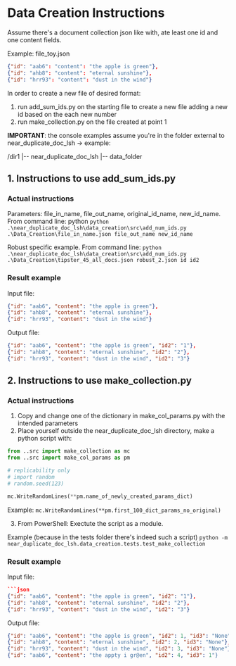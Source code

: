 
# Data Creation Instructions
Assume there's a document collection json like with, ate least one id and one content fields.

Example: file_toy.json
```json
{"id": "aab6": "content": "the apple is green"},
{"id": "ahb8": "content": "eternal sunshine"},
{"id": "hrr93": "content": "dust in the wind"}
```

In order to create a new file of desired format:
1) run add_sum_ids.py on the starting file to create a new file adding a new id based on the each new number
2) run make_collection.py on the file created at point 1


**IMPORTANT**: the console examples assume you're in the folder external to near_duplicate_doc_lsh
-> example:

﻿/dir1
|-- near_duplicate_doc_lsh
|-- data_folder


## 1. Instructions to use add_sum_ids.py

### Actual instructions
Parameters: file_in_name, file_out_name, original_id_name, new_id_name.
From command line: python 
```python .\near_duplicate_doc_lsh\data_creation\src\add_num_ids.py .\Data_Creation\file_in_name.json file_out_name new_id_name ```


Robust specific example.
From command line:
```python .\near_duplicate_doc_lsh\data_creation\src\add_num_ids.py .\Data_Creation\tipster_45_all_docs.json robust_2.json id id2 ```

### Result example 

Input file:
```json
{"id": "aab6", "content": "the apple is green"},
{"id": "ahb8", "content": "eternal sunshine"},
{"id": "hrr93", "content": "dust in the wind"}
```

Output file:
```json
{"id": "aab6", "content": "the apple is green", "id2": "1"},
{"id": "ahb8", "content": "eternal sunshine", "id2": "2"},
{"id": "hrr93", "content": "dust in the wind", "id2": "3"}
```

## 2. Instructions to use make_collection.py

### Actual instructions

1. Copy and change one of the dictionary in make_col_params.py with the intended parameters
2. Place yourself outside the near_duplicate_doc_lsh directory,
make a python script with:

```python
from ..src import make_collection as mc
from ..src import make_col_params as pm

# replicability only
# import random
# random.seed(123)

mc.WriteRandomLines(**pm.name_of_newly_created_params_dict)
```

Example: ``` mc.WriteRandomLines(**pm.first_100_dict_params_no_original) ```

3. From PowerShell:
Exectute the script as a module.

Example (because in the tests folder there's indeed such a script)
```python -m near_duplicate_doc_lsh.data_creation.tests.test_make_collection```

### Result example 

Input file:
```json
```json
{"id": "aab6", "content": "the apple is green", "id2": "1"},
{"id": "ahb8", "content": "eternal sunshine", "id2": "2"},
{"id": "hrr93", "content": "dust in the wind", "id2": "3"}
```

Output file:

```json
{"id": "aab6", "content": "the apple is green", "id2": 1, "id3": "None"},
{"id": "ahb8", "content": "eternal sunshine", "id2": 2, "id3": "None"},
{"id": "hrr93", "content": "dust in the wind", "id2": 3, "id3": "None"},
{"id": "aab6", "content": "the appty i gr@en", "id2": 4, "id3": 1"}
```
